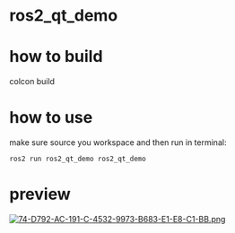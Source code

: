 # ros2_qt_demo
# how to build
colcon build
# how to use
make sure source you workspace and then run in terminal:
```shell
ros2 run ros2_qt_demo ros2_qt_demo
```
# preview

[![74-D792-AC-191-C-4532-9973-B683-E1-E8-C1-BB.png](https://i.postimg.cc/C5vqK0Yk/74-D792-AC-191-C-4532-9973-B683-E1-E8-C1-BB.png)](https://postimg.cc/7J26Bp5Z)
